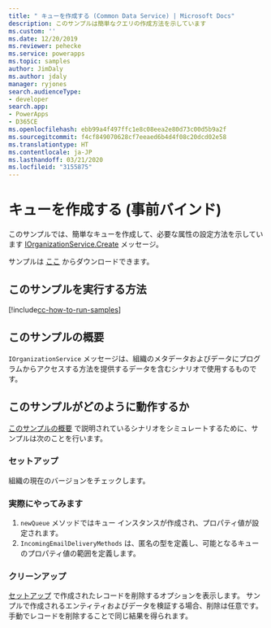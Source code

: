 ```yaml
---
title: " キューを作成する (Common Data Service) | Microsoft Docs"
description: このサンプルは簡単なクエリの作成方法を示しています
ms.custom: ''
ms.date: 12/20/2019
ms.reviewer: pehecke
ms.service: powerapps
ms.topic: samples
author: JimDaly
ms.author: jdaly
manager: ryjones
search.audienceType:
- developer
search.app:
- PowerApps
- D365CE
ms.openlocfilehash: ebb99a4f497ffc1e8c08eea2e80d73c00d5b9a2f
ms.sourcegitcommit: f4cf849070628cf7eeaed6b4d4f08c20dcd02e58
ms.translationtype: HT
ms.contentlocale: ja-JP
ms.lasthandoff: 03/21/2020
ms.locfileid: "3155875"
---
```

# <a name="create-a-queue-early-bound"></a>キューを作成する (事前バインド)

このサンプルでは、簡単なキューを作成して、必要な属性の設定方法を示しています [IOrganizationService.Create](https://docs.microsoft.com/dotnet/api/microsoft.xrm.sdk.iorganizationservice.create?view=dynamics-general-ce-9) メッセージ。

サンプルは [ここ](https://github.com/microsoft/PowerApps-Samples/tree/master/cds/orgsvc/C%23/CreateQueue) からダウンロードできます。

## <a name="how-to-run-this-sample"></a>このサンプルを実行する方法

[!include[cc-how-to-run-samples](../../includes/cc-how-to-run-samples.md)]

## <a name="what-this-sample-does"></a>このサンプルの概要

`IOrganizationService` メッセージは、組織のメタデータおよびデータにプログラムからアクセスする方法を提供するデータを含むシナリオで使用するものです。

## <a name="how-this-sample-works"></a>このサンプルがどのように動作するか

[このサンプルの概要](#what-this-sample-does) で説明されているシナリオをシミュレートするために、サンプルは次のことを行います。

### <a name="setup"></a>セットアップ

組織の現在のバージョンをチェックします。

### <a name="demonstrate"></a>実際にやってみます

1. `newQueue` メソッドではキュー インスタンスが作成され、プロパティ値が設定されます。 
2. `IncomingEmailDeliveryMethods` は、匿名の型を定義し、可能となるキューのプロパティ値の範囲を定義します。

### <a name="clean-up"></a>クリーンアップ

[セットアップ](#setup) で作成されたレコードを削除するオプションを表示します。 サンプルで作成されるエンティティおよびデータを検証する場合、削除は任意です。 手動でレコードを削除することで同じ結果を得られます。

